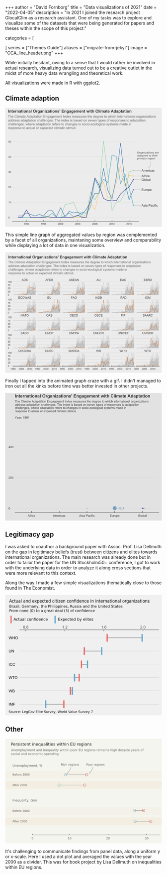 +++
author = "David Fornborg"
title = "Data visualizations of 2021"
date = "2022-04-05"
description = "In 2021 I joined the research project GlocalClim as a research assistant. One of my tasks was to explore and visualize some of the datasets that were being generated for papers and theses within the scope of this project."

categories = [

]
series = ["Themes Guide"]
aliases = ["migrate-from-jekyl"]
image = "CCA_line_header.png"
+++

While initially hesitant, owing to a sense that I would rather be involved in actual research, visualizing data turned out to be a creative outlet in the midst of more heavy data wrangling and theoretical work. 

All visualizations were made in R with ggplot2.

## Climate adaption 
![](CCA_line.png)

This simple line graph of aggregated values by region was complemented by a facet of all organizations, maintaning some overview and comparability while displaying a lot of data in one visualization.

![](CCA_facet.png)

Finally I tapped into the animated graph craze with a gif. I didn't managed to iron out all the kinks before time was better invested in other projects.

![](CCA_beeswarm_8_sans.gif)

## Legitimacy gap

I was asked to coauthor a background paper with Assoc. Prof. Lisa Dellmuth on the gap in legitimacy beliefs (trust) between citizens and elites towards international organizations. The main research was already done but in order to tailor the paper for the UN Stockholm50+ conference, I got to work with the underlying data in order to analyze it along cross sections that were more relevant to this context. 

Along the way I made a few simple visualizations thematically close to those found in The Economist. 

![](elite_exp_IO_PH.png)


## Other

![](dotplot_unemp_ineq.png)

It's challenging to communicate findings from panel data, along a uniform y or x-scale. Here I used a dot plot and averaged the values with the year 2000 as a divider. This was for book project by Lisa Dellmuth on inequalities within EU regions. 